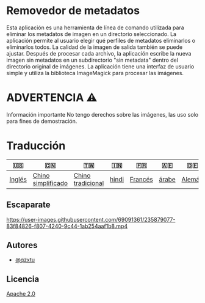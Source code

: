 # Removedor de metadatos

Esta aplicación es una herramienta de línea de comando utilizada para eliminar los metadatos de imagen en un directorio seleccionado. La aplicación permite al usuario elegir qué perfiles de metadatos eliminarlos o eliminarlos todos. La calidad de la imagen de salida también se puede ajustar. Después de procesar cada archivo, la aplicación escribe la nueva imagen sin metadatos en un subdirectorio "sin metadata" dentro del directorio original de imágenes. La aplicación tiene una interfaz de usuario simple y utiliza la biblioteca ImageMagick para procesar las imágenes.

# ADVERTENCIA ⚠️

Información importante No tengo derechos sobre las imágenes, las uso solo para fines de demostración.

# Traducción

| 🇺🇸                | 🇨🇳                                  | 🇹🇼                                 | 🇮🇳                  | 🇫🇷                    | 🇦🇪                  | 🇩🇪                   | 🇯🇵                    | 🇪🇸                    |
| ------------------- | ------------------------------------- | ------------------------------------ | --------------------- | ----------------------- | --------------------- | ---------------------- | ----------------------- | ----------------------- |
| [Inglés](README.md) | [Chino simplificado](README.zh-CN.md) | [Chino tradicional](README.zh-TW.md) | [hindi](README.hi.md) | [Francés](README.fr.md) | [árabe](README.ar.md) | [Alemán](README.de.md) | [japonés](README.ja.md) | [Español](README.es.md) |

## Escaparate

<https://user-images.githubusercontent.com/69091361/235879077-83f84826-f807-4240-9c44-1ab254aaf1b8.mp4>

## Autores

-   [@qzxtu](https://www.github.com/qzxtu)

## Licencia

[Apache 2.0](https://choosealicense.com/licenses/apache-2.0/)
